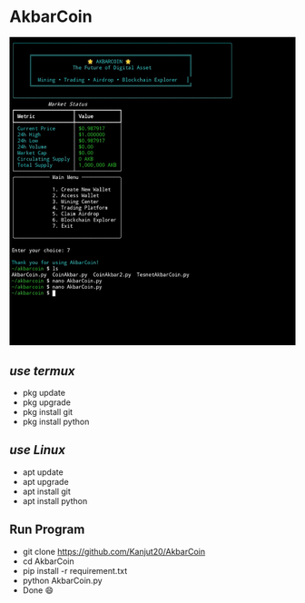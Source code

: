# AkbarCoin 
<kdb>![info](https://github.com/Kanjut20/AkbarCoin/blob/main/AkbarCoin.jpg)</kdb>
## _use termux_
+ pkg update 
+ pkg upgrade 
+ pkg install git
+ pkg install python
## _use Linux_
+ apt update 
+ apt upgrade 
+ apt install git
+ apt install python 
## Run Program 
+ git clone https://github.com/Kanjut20/AkbarCoin
+ cd AkbarCoin
+ pip install -r requirement.txt
+ python AkbarCoin.py
+ Done 😄
